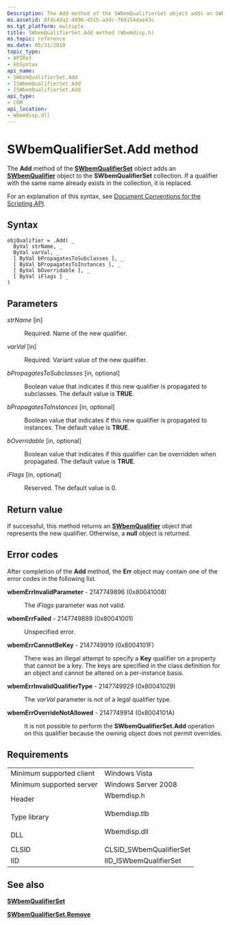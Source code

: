 ```yaml
---
Description: The Add method of the SWbemQualifierSet object adds an SWbemQualifier object to the SWbemQualifierSet collection. If a qualifier with the same name already exists in the collection, it is replaced.
ms.assetid: 8f4c4da2-4890-4515-a3dc-76d154dae43c
ms.tgt_platform: multiple
title: SWbemQualifierSet.Add method (Wbemdisp.h)
ms.topic: reference
ms.date: 05/31/2018
topic_type: 
- APIRef
- kbSyntax
api_name: 
- SWbemQualifierSet.Add
- ISWbemQualifierSet.Add
- ISWbemQualifierSet.Add
api_type: 
- COM
api_location: 
- Wbemdisp.dll
---
```


# SWbemQualifierSet.Add method

The **Add** method of the [**SWbemQualifierSet**](swbemqualifierset.md) object adds an [**SWbemQualifier**](swbemqualifier.md) object to the **SWbemQualifierSet** collection. If a qualifier with the same name already exists in the collection, it is replaced.

For an explanation of this syntax, see [Document Conventions for the Scripting API](document-conventions-for-the-scripting-api.md).

## Syntax


```VB
objQualifier = .Add( _
  ByVal strName, _
  ByVal varVal, _
  [ ByVal bPropagatesToSubclasses ], _
  [ ByVal bPropagatesToInstances ], _
  [ ByVal bOverridable ], _
  [ ByVal iFlags ] _
)
```



## Parameters

<dl> <dt>

*strName* \[in\]
</dt> <dd>

Required. Name of the new qualifier.

</dd> <dt>

*varVal* \[in\]
</dt> <dd>

Required. Variant value of the new qualifier.

</dd> <dt>

*bPropagatesToSubclasses* \[in, optional\]
</dt> <dd>

Boolean value that indicates if this new qualifier is propagated to subclasses. The default value is **TRUE**.

</dd> <dt>

*bPropagatesToInstances* \[in, optional\]
</dt> <dd>

Boolean value that indicates if this new qualifier is propagated to instances. The default value is **TRUE**.

</dd> <dt>

*bOverridable* \[in, optional\]
</dt> <dd>

Boolean value that indicates if this qualifier can be overridden when propagated. The default value is **TRUE**.

</dd> <dt>

*iFlags* \[in, optional\]
</dt> <dd>

Reserved. The default value is 0.

</dd> </dl>

## Return value

If successful, this method returns an [**SWbemQualifier**](swbemqualifier.md) object that represents the new qualifier. Otherwise, a **null** object is returned.

## Error codes

After completion of the **Add** method, the **Err** object may contain one of the error codes in the following list.

<dl> <dt>

**wbemErrInvalidParameter** - 2147749896 (0x80041008)
</dt> <dd>

The *iFlags* parameter was not valid.

</dd> <dt>

**wbemErrFailed** - 2147749889 (0x80041001)
</dt> <dd>

Unspecified error.

</dd> <dt>

**wbemErrCannotBeKey** - 2147749919 (0x8004101F)
</dt> <dd>

There was an illegal attempt to specify a **Key** qualifier on a property that cannot be a key. The keys are specified in the class definition for an object and cannot be altered on a per-instance basis.

</dd> <dt>

**wbemErrInvalidQualifierType** - 2147749929 (0x80041029)
</dt> <dd>

The *varVal* parameter is not of a legal qualifier type.

</dd> <dt>

**wbemErrOverrideNotAllowed** - 2147749914 (0x8004101A)
</dt> <dd>

It is not possible to perform the **SWbemQualifierSet.Add** operation on this qualifier because the owning object does not permit overrides.

</dd> </dl>

## Requirements



|                                     |                                                                                         |
|-------------------------------------|-----------------------------------------------------------------------------------------|
| Minimum supported client<br/> | Windows Vista<br/>                                                                |
| Minimum supported server<br/> | Windows Server 2008<br/>                                                          |
| Header<br/>                   | <dl> <dt>Wbemdisp.h</dt> </dl>   |
| Type library<br/>             | <dl> <dt>Wbemdisp.tlb</dt> </dl> |
| DLL<br/>                      | <dl> <dt>Wbemdisp.dll</dt> </dl> |
| CLSID<br/>                    | CLSID\_SWbemQualifierSet<br/>                                                     |
| IID<br/>                      | IID\_ISWbemQualifierSet<br/>                                                      |



## See also

<dl> <dt>

[**SWbemQualifierSet**](swbemqualifierset.md)
</dt> <dt>

[**SWbemQualifierSet.Remove**](swbemqualifierset-remove.md)
</dt> </dl>

 

 




